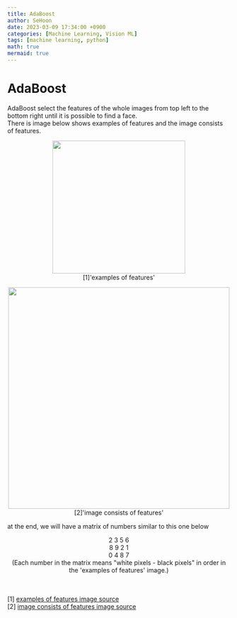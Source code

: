 ```yaml
---
title: AdaBoost
author: SeHoon
date: 2023-03-09 17:34:00 +0900
categories: [Machine Learning, Vision ML]
tags: [machine learning, python]
math: true
mermaid: true
---
```


# AdaBoost

AdaBoost select the features of the whole images from top left to the bottom right until it is possible to find a face.<br>
There is image below shows examples of features and the image consists of features.<br>
<center>

<img src="https://user-images.githubusercontent.com/28240052/222947707-6382c837-614f-4b9c-a55e-3ba3fa1c827d.png" width=300px height=300px><br>
[1]'examples of features'<br>

<img src="https://user-images.githubusercontent.com/28240052/222949169-c22d51bf-18b8-4427-9b22-f4dc956b8c82.png" width=500px height=500px><br>
[2]'image consists of features'<br>
</center>

at the end, we will have a matrix of numbers similar to this one below<br>

<center>
2 3 5 6<br>
8 9 2 1<br>
0 4 8 7<br>
(Each number in the matrix means "white pixels - black pixels" in order in the 'examples of features' image.)
</center><br><br>

[1] [examples of features image source](https://www.udemy.com/course/computer-vision-masterclass/)<br>
[2] [image consists of features image source](https://www.udemy.com/course/computer-vision-masterclass/)<br>
